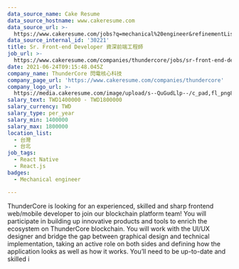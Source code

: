 ```yaml
---
data_source_name: Cake Resume
data_source_hostname: www.cakeresume.com
data_source_url: >-
  https://www.cakeresume.com/jobs?q=mechanical%20engineer&refinementList%5Blang_name%5D%5B0%5D=English&refinementList%5Bsalary_type%5D=per_year&range%5Bsalary_range%5D%5Bmin%5D=1000000&page=3
data_source_internal_id: '30221'
title: Sr. Front-end Developer 資深前端工程師
job_url: >-
  https://www.cakeresume.com/companies/thundercore/jobs/sr-front-end-developer-23094d
date: 2021-06-24T09:15:48.045Z
company_name: ThunderCore 閃電核心科技
company_page_url: 'https://www.cakeresume.com/companies/thundercore'
company_logo_url: >-
  https://media.cakeresume.com/image/upload/s--QuGudLlp--/c_pad,fl_png8,h_200,w_200/v1620205878/iiqayo78nua8fujvthbx.png
salary_text: TWD1400000 - TWD1800000
salary_currency: TWD
salary_type: per_year
salary_min: 1400000
salary_max: 1800000
location_list:
  - 台灣
  - 台北
job_tags:
  - React Native
  - React.js
badges:
  - Mechanical engineer

---
```


ThunderCore is looking for an experienced, skilled and sharp frontend web/mobile developer to join our blockchain platform team! You will participate in building up innovative products and tools to enrich the ecosystem on ThunderCore blockchain. You will work with the UI/UX designer and bridge the gap between graphical design and technical implementation, taking an active role on both sides and defining how the application looks as well as how it works. You’ll need to be up-to-date and skilled i